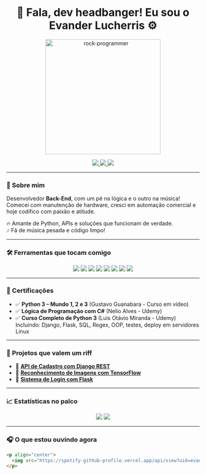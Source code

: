 <h1 align="center">🤘 Fala, dev headbanger! Eu sou o Evander Lucherris ⚙️</h1>

<p align="center">
  <img src="https://media.giphy.com/media/qgQUggAC3Pfv687qPC/giphy.gif" width="300" alt="rock-programmer">
</p>


<p align="center">
  <a href="https://github.com/evanderlucherris">
    <img src="https://komarev.com/ghpvc/?username=evanderlucherris&style=for-the-badge&color=blue" />
  </a>
  <a href="https://www.linkedin.com/in/evanderlucherris">
    <img src="https://img.shields.io/badge/LinkedIn-0e76a8?style=for-the-badge&logo=linkedin&logoColor=white" />
  </a>
  <a href="mailto:evanderlucherris@gmail.com">
    <img src="https://img.shields.io/badge/E--mail-D14836?style=for-the-badge&logo=gmail&logoColor=white" />
  </a>
</p>

---

### 🎸 Sobre mim

Desenvolvedor **Back-End**, com um pé na lógica e o outro na música!  
Comecei com manutenção de hardware, cresci em automação comercial e hoje codifico com paixão e atitude.

🔥 Amante de Python, APIs e soluções que funcionam de verdade.  
🎶 Fã de música pesada e código limpo!

---

### 🛠️ Ferramentas que tocam comigo

<p align="center">
  <img src="https://img.shields.io/badge/Python-3776AB?style=for-the-badge&logo=python&logoColor=white" />
  <img src="https://img.shields.io/badge/Django-092E20?style=for-the-badge&logo=django&logoColor=white" />
  <img src="https://img.shields.io/badge/Flask-000000?style=for-the-badge&logo=flask&logoColor=white" />
  <img src="https://img.shields.io/badge/SQLite-07405E?style=for-the-badge&logo=sqlite&logoColor=white" />
  <img src="https://img.shields.io/badge/Pandas-150458?style=for-the-badge&logo=pandas&logoColor=white" />
  <img src="https://img.shields.io/badge/TensorFlow-FF6F00?style=for-the-badge&logo=tensorflow&logoColor=white" />
  <img src="https://img.shields.io/badge/Keras-D00000?style=for-the-badge&logo=keras&logoColor=white" />
  <img src="https://img.shields.io/badge/PyTest-0A9EDC?style=for-the-badge&logo=pytest&logoColor=white" />
</p>

---

### 📜 Certificações

- ✅ **Python 3 – Mundo 1, 2 e 3** (Gustavo Guanabara - Curso em vídeo) 
- ✅ **Lógica de Programação com C#** (Nelio Alves - Udemy)  
- ✅ **Curso Completo de Python 3** (Luis Otávio Miranda - Udemy)  
  Incluindo: Django, Flask, SQL, Regex, OOP, testes, deploy em servidores Linux

---

### 🚀 Projetos que valem um riff

- 🔗 [**API de Cadastro com Django REST**](https://github.com/evanderlucherris/api-cadastro)  
- 🔗 [**Reconhecimento de Imagens com TensorFlow**](https://github.com/evanderlucherris/classificador-imagens)  
- 🔗 [**Sistema de Login com Flask**](https://github.com/evanderlucherris/flask-login-system)

---

### 📈 Estatísticas no palco

<p align="center">
  <img src="https://github-readme-stats.vercel.app/api?username=evanderlucherris&show_icons=true&theme=metal&hide_border=true" />
  <img src="https://github-readme-stats.vercel.app/api/top-langs/?username=evanderlucherris&layout=compact&theme=metal&hide_border=true" />
</p>

---

### 🎧 O que estou ouvindo agora

```md
<p align="center">
  <img src="https://spotify-github-profile.vercel.app/api/view?uid=evanderlucherris&cover_image=true&theme=default&show_offline=false&background_color=121212&interchange=true" />
</p>

